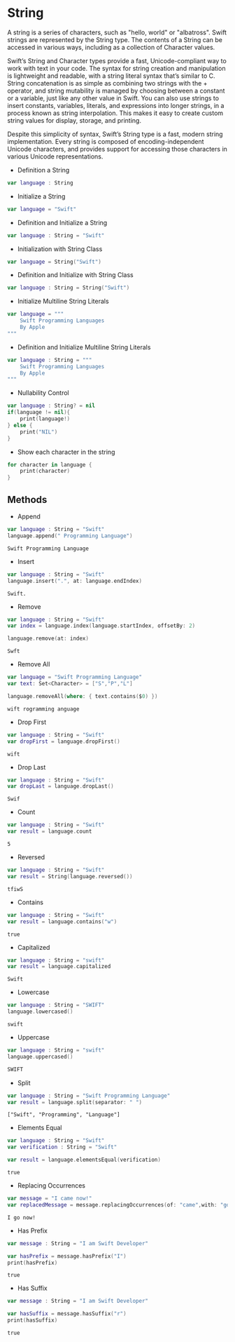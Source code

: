 # String
A string is a series of characters, such as "hello, world" or "albatross". Swift strings are represented by the String type. The contents of a String can be accessed in various ways, including as a collection of Character values.

Swift’s String and Character types provide a fast, Unicode-compliant way to work with text in your code. The syntax for string creation and manipulation is lightweight and readable, with a string literal syntax that’s similar to C. String concatenation is as simple as combining two strings with the + operator, and string mutability is managed by choosing between a constant or a variable, just like any other value in Swift. You can also use strings to insert constants, variables, literals, and expressions into longer strings, in a process known as string interpolation. This makes it easy to create custom string values for display, storage, and printing.

Despite this simplicity of syntax, Swift’s String type is a fast, modern string implementation. Every string is composed of encoding-independent Unicode characters, and provides support for accessing those characters in various Unicode representations.

- Definition a String
``` swift
var language : String
```
- Initialize a String
``` swift
var language = "Swift"
```
- Definition and Initialize a String
``` swift
var language : String = "Swift"
```
- Initialization with String Class
``` swift
var language = String("Swift")
```
- Definition and Initialize with String Class
``` swift
var language : String = String("Swift")
```
-  Initialize Multiline String Literals
``` swift
var language = """
    Swift Programming Languages
    By Apple
"""
```
-  Definition and Initialize Multiline String Literals
``` swift
var language : String = """
    Swift Programming Languages
    By Apple
"""
```
- Nullability Control
```swift
var language : String? = nil
if(language != nil){
    print(language!)
} else {
    print("NIL")
}
```
- Show each character in the string
```swift
for character in language {
    print(character)
}
```
## Methods
- Append
```swift
var language : String = "Swift"
language.append(" Programming Language")
```
```
Swift Programming Language
```
- Insert
```swift
var language : String = "Swift"
language.insert(".", at: language.endIndex)
```
```
Swift.
```
- Remove
```swift
var language : String = "Swift"
var index = language.index(language.startIndex, offsetBy: 2)

language.remove(at: index)
```
```
Swft
```
- Remove All
```swift
var language = "Swift Programming Language"
var text: Set<Character> = ["S","P","L"]

language.removeAll(where: { text.contains($0) })
```
```
wift rogramming anguage
```
- Drop First
```swift
var language : String = "Swift"
var dropFirst = language.dropFirst()
```
```
wift
```
- Drop Last
```swift
var language : String = "Swift"
var dropLast = language.dropLast()
```
```
Swif
```
- Count
```swift
var language : String = "Swift"
var result = language.count
```
```
5
```
- Reversed
```Swift
var language : String = "Swift"
var result = String(language.reversed())
```
```
tfiwS
```
- Contains
```swift
var language : String = "Swift"
var result = language.contains("w")
```
```
true
```
- Capitalized
```swift
var language : String = "swift"
var result = language.capitalized
```
```
Swift
```
- Lowercase
```swift
var language : String = "SWIFT"
language.lowercased()
```
```
swift
```
- Uppercase
```swift
var language : String = "swift"
language.uppercased()
```
```swift
SWIFT
```
- Split
```swift
var language : String = "Swift Programming Language"
var result = language.split(separator: " ")
```
```
["Swift", "Programming", "Language"]
```
- Elements Equal
```swift
var language : String = "Swift"
var verification : String = "Swift"

var result = language.elementsEqual(verification)
```
```
true
```
- Replacing Occurrences
```swift
var message = "I came now!"
var replacedMessage = message.replacingOccurrences(of: "came",with: "go")
```
```
I go now!
```
- Has Prefix
```swift
var message : String = "I am Swift Developer"

var hasPrefix = message.hasPrefix("I")
print(hasPrefix)
```
```
true
```
- Has Suffix
```swift
var message : String = "I am Swift Developer"

var hasSuffix = message.hasSuffix("r")
print(hasSuffix)
```
```
true
```

